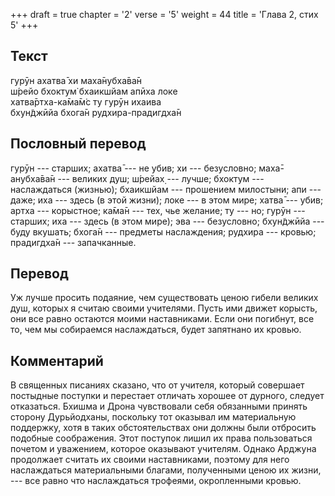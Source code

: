 +++
draft = true
chapter = '2'
verse = '5'
weight = 44
title = 'Глава 2, стих 5'
+++
## Текст

гурӯн ахатва̄ хи маха̄нубха̄ва̄н  
ш́рейо бхоктум̇ бхаикшйам апӣха локе  
хатва̄ртха-ка̄ма̄м̇с ту гурӯн ихаива  
бхун̃джӣйа бхога̄н рудхира-прадигдха̄н

## Пословный перевод

гурӯн --- старших; ахатва̄ --- не убив; хи --- безусловно; маха̄-анубха̄ва̄н
--- великих душ; ш́рейах̣ --- лучше; бхоктум --- наслаждаться (жизнью);
бхаикшйам --- прошением милостыни; апи --- даже; иха --- здесь (в этой
жизни); локе --- в этом мире; хатва̄ --- убив; артха --- корыстное; ка̄ма̄н
--- тех, чье желание; ту --- но; гурӯн --- старших; иха --- здесь (в
этом мире); эва --- безусловно; бхун̃джӣйа --- буду вкушать; бхога̄н ---
предметы наслаждения; рудхира --- кровью; прадигдха̄н --- запачканные.

## Перевод

Уж лучше просить подаяние, чем существовать ценою гибели великих душ,
которых я считаю своими учителями. Пусть ими движет корысть, они все
равно остаются моими наставниками. Если они погибнут, все то, чем мы
собираемся наслаждаться, будет запятнано их кровью.

## Комментарий

В священных писаниях сказано, что от учителя, который совершает
постыдные поступки и перестает отличать хорошее от дурного, следует
отказаться. Бхишма и Дрона чувствовали себя обязанными принять сторону
Дурьйодханы, поскольку тот оказывал им материальную поддержку, хотя в
таких обстоятельствах они должны были отбросить подобные соображения.
Этот поступок лишил их права пользоваться почетом и уважением, которое
оказывают учителям. Однако Арджуна продолжает считать их своими
наставниками, поэтому для него наслаждаться материальными благами,
полученными ценою их жизни, --- все равно что наслаждаться трофеями,
окропленными кровью.
